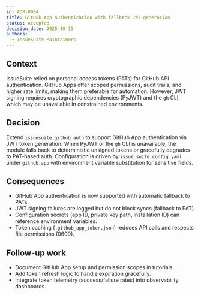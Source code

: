 ```yaml
---
id: ADR-0004
title: GitHub App authentication with fallback JWT generation
status: Accepted
decision_date: 2025-10-15
authors:
  - IssueSuite Maintainers
---
```


## Context

IssueSuite relied on personal access tokens (PATs) for GitHub API authentication. GitHub Apps offer scoped permissions, audit trails, and higher rate limits, making them preferable for automation. However, JWT signing requires cryptographic dependencies (PyJWT) and the `gh` CLI, which may be unavailable in constrained environments.

## Decision

Extend `issuesuite.github_auth` to support GitHub App authentication via JWT token generation. When PyJWT or the `gh` CLI is unavailable, the module falls back to deterministic unsigned tokens or gracefully degrades to PAT-based auth. Configuration is driven by `issue_suite.config.yaml` under `github.app` with environment variable substitution for sensitive fields.

## Consequences

- GitHub App authentication is now supported with automatic fallback to PATs.
- JWT signing failures are logged but do not block syncs (fallback to PAT).
- Configuration secrets (app ID, private key path, installation ID) can reference environment variables.
- Token caching (`.github_app_token.json`) reduces API calls and respects file permissions (0600).

## Follow-up work

- Document GitHub App setup and permission scopes in tutorials.
- Add token refresh logic to handle expiration gracefully.
- Integrate token telemetry (success/failure rates) into observability dashboards.
